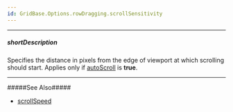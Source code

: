 ```yaml
---
id: GridBase.Options.rowDragging.scrollSensitivity
---
```

---
##### shortDescription
Specifies the distance in pixels from the edge of viewport at which scrolling should start. Applies only if [autoScroll](/api-reference/10%20UI%20Components/GridBase/1%20Configuration/rowDragging/autoScroll.md '{basewidgetpath}/Configuration/rowDragging/#autoScroll') is **true**.

---
#####See Also#####
- [scrollSpeed](/api-reference/10%20UI%20Components/GridBase/1%20Configuration/rowDragging/scrollSpeed.md '{basewidgetpath}/Configuration/rowDragging/#scrollSpeed')